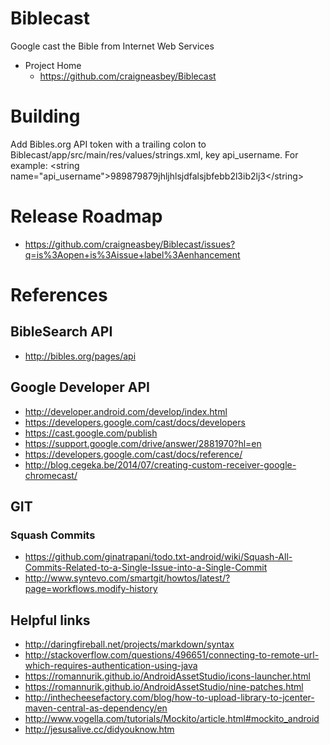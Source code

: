 # Biblecast
Google cast the Bible from Internet Web Services

* Project Home
  * https://github.com/craigneasbey/Biblecast

# Building
Add Bibles.org API token with a trailing colon to Biblecast/app/src/main/res/values/strings.xml, key api_username.  For example: \<string name="api_username"\>989879879jhljhlsjdfalsjbfebb2l3ib2lj3\</string\>

# Release Roadmap
* https://github.com/craigneasbey/Biblecast/issues?q=is%3Aopen+is%3Aissue+label%3Aenhancement

# References

## BibleSearch API
* http://bibles.org/pages/api

## Google Developer API
* http://developer.android.com/develop/index.html
* https://developers.google.com/cast/docs/developers
* https://cast.google.com/publish
* https://support.google.com/drive/answer/2881970?hl=en
* https://developers.google.com/cast/docs/reference/
* http://blog.cegeka.be/2014/07/creating-custom-receiver-google-chromecast/

## GIT
### Squash Commits
* https://github.com/ginatrapani/todo.txt-android/wiki/Squash-All-Commits-Related-to-a-Single-Issue-into-a-Single-Commit
* http://www.syntevo.com/smartgit/howtos/latest/?page=workflows.modify-history

## Helpful links
* http://daringfireball.net/projects/markdown/syntax
* http://stackoverflow.com/questions/496651/connecting-to-remote-url-which-requires-authentication-using-java
* https://romannurik.github.io/AndroidAssetStudio/icons-launcher.html
* https://romannurik.github.io/AndroidAssetStudio/nine-patches.html
* http://inthecheesefactory.com/blog/how-to-upload-library-to-jcenter-maven-central-as-dependency/en
* http://www.vogella.com/tutorials/Mockito/article.html#mockito_android
* http://jesusalive.cc/didyouknow.htm
